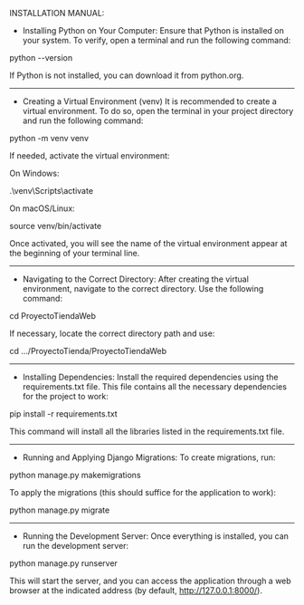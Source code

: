 INSTALLATION MANUAL:

- Installing Python on Your Computer:
Ensure that Python is installed on your system. To verify, open a terminal and run the following command:

python --version

If Python is not installed, you can download it from python.org.

--------

- Creating a Virtual Environment (venv)
It is recommended to create a virtual environment. To do so, open the terminal in your project directory and run the following command:

python -m venv venv

If needed, activate the virtual environment:

On Windows:

.\venv\Scripts\activate

On macOS/Linux:

source venv/bin/activate

Once activated, you will see the name of the virtual environment appear at the beginning of your terminal line.

--------

- Navigating to the Correct Directory:
After creating the virtual environment, navigate to the correct directory. Use the following command:

cd ProyectoTiendaWeb

If necessary, locate the correct directory path and use:

cd …/ProyectoTienda/ProyectoTiendaWeb

--------

- Installing Dependencies:
Install the required dependencies using the requirements.txt file. This file contains all the necessary dependencies for the project to work:

pip install -r requirements.txt

This command will install all the libraries listed in the requirements.txt file.

--------

- Running and Applying Django Migrations:
To create migrations, run:

python manage.py makemigrations

To apply the migrations (this should suffice for the application to work):

python manage.py migrate

--------

- Running the Development Server:
Once everything is installed, you can run the development server:

python manage.py runserver

This will start the server, and you can access the application through a web browser at the indicated address (by default, http://127.0.0.1:8000/).
